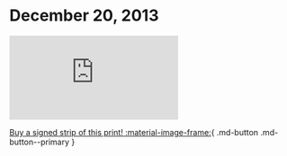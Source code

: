 # December 20, 2013

![](https://www.achewood.com/comic.php?date=12202013)

[Buy a signed strip of this print! :material-image-frame:](https://achewood-holiday-pop-up.myshopify.com/products/strip#12202013){ .md-button .md-button--primary }
